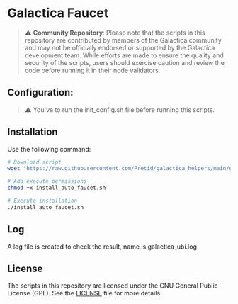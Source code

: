 # Galactica Faucet
>⚠️ **Community Repository**: Please note that the scripts in this repository are contributed by members of the Galactica community and may not be officially endorsed or supported by the Galactica development team. While efforts are made to ensure the quality and security of the scripts, users should exercise caution and review the code before running it in their node validators.

## Configuration:
   
>⚠️ You've to run the init_config.sh file before running this scripts. 


## Installation
Use the following command:

```bash
# Download script
wget "https://raw.githubusercontent.com/Pretid/galactica_helpers/main/galactica-faucet/install_auto_faucet.sh"

# Add execute permissions
chmod +x install_auto_faucet.sh

# Execute installation
./install_auto_faucet.sh
```

## Log
A log file is created to check the result, name is galactica_ubi.log
 

## License

The scripts in this repository are licensed under the GNU General Public License (GPL). See the [LICENSE](./LICENSE) file for more details.
